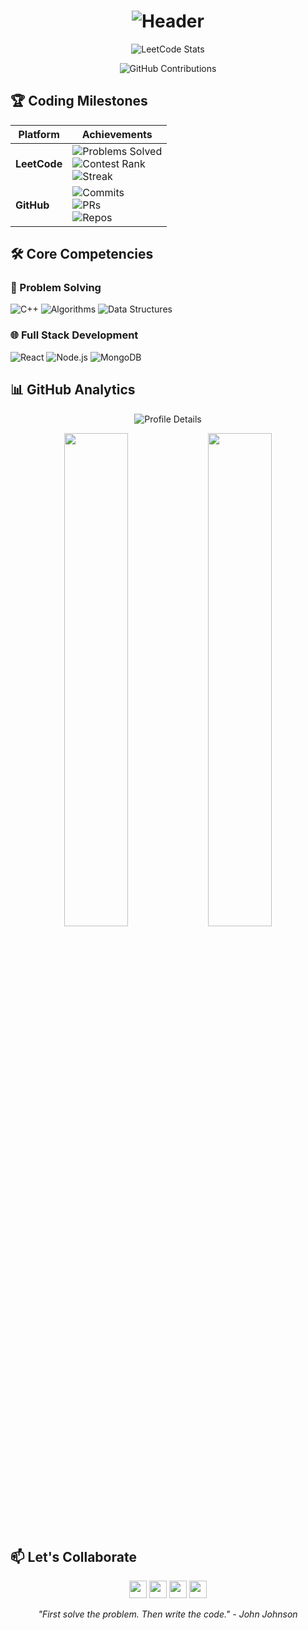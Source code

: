 <h1 align="center">
  <img src="https://readme-typing-svg.herokuapp.com?font=Righteous&size=35&duration=4000&color=38BDF8&center=true&vCenter=true&width=800&lines=Thamilarasan+GP;Building+Innovative+Tech+for+Safer+Mines;Full+Stack+Developer+%7C+DSA+Specialist" alt="Header" />
</h1>

<div align="center">
  
  ![LeetCode Stats](https://leetcard.jacoblin.cool/thamilarasangp?theme=dark&font=Roboto&ext=contest,heatmap)
  
  ![GitHub Contributions](https://github-readme-activity-graph.vercel.app/graph?username=Thamilarasan-gp&theme=github-dark&hide_border=true&area=true&custom_title=My%20Development%20Trajectory)
  
</div>

## 🏆 Coding Milestones

<div align="center">
  
  | Platform | Achievements |
  |----------|--------------|
  | **LeetCode** | ![Problems Solved](https://img.shields.io/badge/Solved-300%2B%20Problems-FFA116?logo=leetcode) <br> ![Contest Rank](https://img.shields.io/badge/Contest%20Rank-Top%2010%25-FFA116) <br> ![Streak](https://img.shields.io/badge/Current%20Streak-50%2B%20Days-FFA116) |
  | **GitHub** | ![Commits](https://img.shields.io/badge/Total%20Commits-500%2B-brightgreen) <br> ![PRs](https://img.shields.io/badge/Pull%20Requests-30%2B-blue) <br> ![Repos](https://img.shields.io/badge/Public%20Repos-15%2B-orange) |
  
</div>



## 🛠️ Core Competencies

### 🧠 Problem Solving
![C++](https://img.shields.io/badge/C%2B%2B-Expert-00599C?logo=c%2B%2B&logoColor=white)
![Algorithms](https://img.shields.io/badge/Algorithms-Advanced-00B4D8?logo=thealgorithms)
![Data Structures](https://img.shields.io/badge/Data%20Structures-Advanced-0096C7)

### 🌐 Full Stack Development
![React](https://img.shields.io/badge/React-Expert-61DAFB?logo=react&logoColor=black)
![Node.js](https://img.shields.io/badge/Node.js-Advanced-339933?logo=node.js&logoColor=white)
![MongoDB](https://img.shields.io/badge/MongoDB-Proficient-47A248?logo=mongodb&logoColor=white)

## 📊 GitHub Analytics

<div align="center">
  
  ![Profile Details](https://github-profile-summary-cards.vercel.app/api/cards/profile-details?username=Thamilarasan-gp&theme=github_dark)
  
  <img width="45%" src="https://github-readme-stats.vercel.app/api/top-langs/?username=Thamilarasan-gp&layout=compact&theme=vision-friendly-dark&hide=html,css" />
  <img width="45%" src="https://github-readme-stats.vercel.app/api?username=Thamilarasan-gp&show_icons=true&theme=github_dark&include_all_commits=true" />
  
</div>

## 📫 Let's Collaborate
<p align="center">
  <a href="https://www.linkedin.com/in/thamilarasan-gp-343958281/"><img src="https://img.shields.io/badge/-LinkedIn-0A66C2?logo=linkedin&logoColor=white" height="28"/></a>
  <a href="https://leetcode.com/u/thamilarasangp/"><img src="https://img.shields.io/badge/-LeetCode-FFA116?logo=leetcode&logoColor=black" height="28"/></a>
  <a href="mailto:your-email@example.com"><img src="https://img.shields.io/badge/-Email-D14836?logo=gmail&logoColor=white" height="28"/></a>
  <a href="https://github.com/Thamilarasan-gp"><img src="https://img.shields.io/badge/-GitHub-181717?logo=github&logoColor=white" height="28"/></a>
</p>

<p align="center">
  <em>"First solve the problem. Then write the code." - John Johnson</em>
</p>
